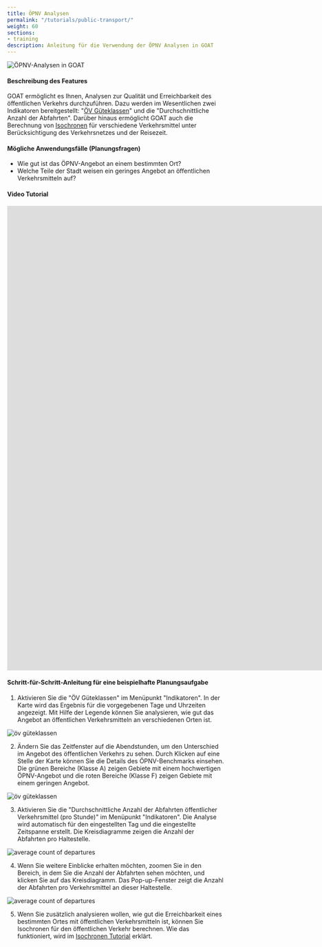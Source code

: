 ```yaml
---
title: ÖPNV Analysen
permalink: "/tutorials/public-transport/"
weight: 60
sections:
- training
description: Anleitung für die Verwendung der ÖPNV Analysen in GOAT
---
```

![ÖPNV-Analysen in GOAT](/images/tutorials/Tutorial_banners/public_transport_banner.webp "ÖPNV-Analysen in GOAT")

#### Beschreibung des Features
GOAT ermöglicht es Ihnen, Analysen zur Qualität und Erreichbarkeit des öffentlichen Verkehrs durchzuführen. Dazu werden im Wesentlichen zwei Indikatoren bereitgestellt: "[ÖV Güteklassen](/docs/oev_gueteklasse/ "Dokumentation über ÖV Güteklassen")" und die "Durchschnittliche Anzahl der Abfahrten". Darüber hinaus ermöglicht GOAT auch die Berechnung von [Isochronen](/docs/isochrone/ "Erfahren Sie, wie man Isochronen berechnet") für verschiedene Verkehrsmittel unter Berücksichtigung des Verkehrsnetzes und der Reisezeit. 

#### Mögliche Anwendungsfälle (Planungsfragen)
* Wie gut ist das ÖPNV-Angebot an einem bestimmten Ort? 
* Welche Teile der Stadt weisen ein geringes Angebot an öffentlichen Verkehrsmitteln auf? 

#### Video Tutorial
<iframe class="embed-responsive-item" src="https://player.vimeo.com/video/775782337" frameborder="0" webkitallowfullscreen mozallowfullscreen allowfullscreen data-uk-responsive width="1920" height="1080"></iframe>

#### Schritt-für-Schritt-Anleitung für eine beispielhafte Planungsaufgabe

1. Aktivieren Sie die "ÖV Güteklassen" im Menüpunkt "Indikatoren". In der Karte wird das Ergebnis für die vorgegebenen Tage und Uhrzeiten angezeigt. Mit Hilfe der Legende können Sie analysieren, wie gut das Angebot an öffentlichen Verkehrsmitteln an verschiedenen Orten ist.

<img src="/images/tutorials/Public_transport/publictransport_1_de.webp" alt="öv güteklassen" style="max-height:400px;"/>

2. Ändern Sie das Zeitfenster auf die Abendstunden, um den Unterschied im Angebot des öffentlichen Verkehrs zu sehen. Durch Klicken auf eine Stelle der Karte können Sie die Details des ÖPNV-Benchmarks einsehen. Die grünen Bereiche (Klasse A) zeigen Gebiete mit einem hochwertigen ÖPNV-Angebot und die roten Bereiche (Klasse F) zeigen Gebiete mit einem geringen Angebot.

<img src="/images/tutorials/Public_transport/publictransport_2_de.webp" alt="öv güteklassen" style="max-height:400px;"/>

3. Aktivieren Sie die "Durchschnittliche Anzahl der Abfahrten öffentlicher Verkehrsmittel (pro Stunde)" im Menüpunkt "Indikatoren". Die Analyse wird automatisch für den eingestellten Tag und die eingestellte Zeitspanne erstellt. Die Kreisdiagramme zeigen die Anzahl der Abfahrten pro Haltestelle.

<img src="/images/tutorials/Public_transport/publictransport_3_de.webp" alt="average count of departures" style="max-height:400px;"/>

4. Wenn Sie weitere Einblicke erhalten möchten, zoomen Sie in den Bereich, in dem Sie die Anzahl der Abfahrten sehen möchten, und klicken Sie auf das Kreisdiagramm. Das Pop-up-Fenster zeigt die Anzahl der Abfahrten pro Verkehrsmittel an dieser Haltestelle.

<img src="/images/tutorials/Public_transport/publictransport_4_de.webp" alt="average count of departures" style="max-height:400px;"/>

5.  Wenn Sie zusätzlich analysieren wollen, wie gut die Erreichbarkeit eines bestimmten Ortes mit öffentlichen Verkehrsmitteln ist, können Sie Isochronen für den öffentlichen Verkehr berechnen. Wie das funktioniert, wird im [Isochronen Tutorial](/tutorials/isochrones/ "Isochronen Tutorial") erklärt.


  